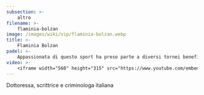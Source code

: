 ```yaml
---
subsection: >-
    altro
filename: >-
    flaminia-bolzan
image: /images/wiki/vip/flaminia-bolzan.webp
title: >-
    Flaminia Bolzan
padel: >-
    Appassionata di questo sport ha preso parte a diversi tornei benefici, come il Gilette Padel Vip del 2019 dove ne è anche risultata vincitrice insieme alla compagna Eleonora Daniele
video: >-
    <iframe width="560" height="315" src="https://www.youtube.com/embed/6VhWwLWaZzk" title="YouTube video player" frameborder="0" allow="accelerometer; autoplay; clipboard-write; encrypted-media; gyroscope; picture-in-picture" allowfullscreen></iframe>
---
```

Dottoressa, scrittrice e criminologa italiana